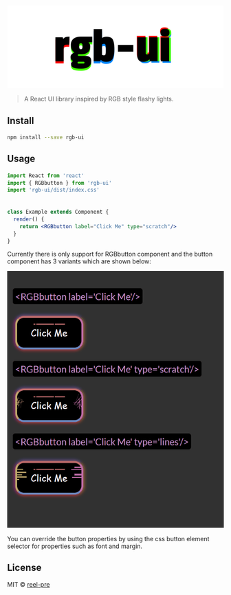 
![rgb-ui logo](./images/rgb-ui-logo.svg)

> A React UI library inspired by RGB style flashy lights.


## Install

```bash
npm install --save rgb-ui
```

## Usage

```jsx
import React from 'react'
import { RGBbutton } from 'rgb-ui'
import 'rgb-ui/dist/index.css'


class Example extends Component {
  render() {
    return <RGBbutton label="Click Me" type="scratch"/>
  }
}
```  


Currently there is only support for RGBbutton component and the button component has 3 variants which are shown below:  


![rgb-ui logo](./images/buttonAnimations.gif)  


You can override the button properties by using the css button element selector for properties such as font and margin.  

## License

MIT © [reel-pre](https://github.com/reel-pre)

